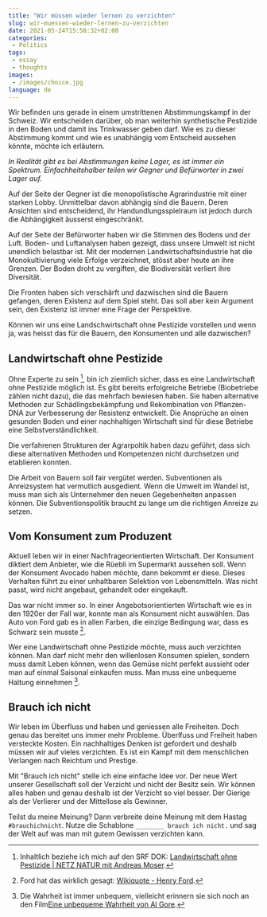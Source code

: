 ```yaml
---
title: "Wir müssen wieder lernen zu verzichten"
slug: wir-muessen-wieder-lernen-zu-verzichten
date: 2021-05-24T15:58:32+02:00
categories:
 - Politics
tags:
 - essay
 - thoughts
images:
 - /images/choice.jpg
language: de
---
```


Wir befinden uns gerade in einem umstrittenen Abstimmungskampf in der Schweiz. Wir entscheiden darüber, ob man weiterhin synthetische Pestizide in den Boden und damit ins Trinkwasser geben darf. Wie es zu dieser Abstimmung kommt und wie es unabhängig vom Entscheid aussehen könnte, möchte ich erläutern.

<!--more-->

*In Realität gibt es bei Abstimmungen keine Lager, es ist immer ein Spektrum. Einfachheitshalber teilen wir Gegner und Befürworter in zwei Lager auf.*

Auf der Seite der Gegner  ist die monopolistische Agrarindustrie mit einer starken Lobby. Unmittelbar davon abhängig sind die Bauern. Deren Ansichten sind entscheidend, ihr Handundlungsspielraum ist jedoch durch die Abhängigkeit äusserst eingeschränkt.

Auf der Seite der Befürworter haben wir die Stimmen des Bodens und der Luft. Boden- und Luftanalysen haben gezeigt, dass unsere Umwelt ist nicht unendlich belastbar ist. Mit der modernen Landwirtschaftsindustrie hat die Monokultivierung viele Erfolge verzeichnet, stösst aber heute an ihre Grenzen. Der Boden droht zu vergiften, die Biodiversität verliert ihre Diversität.

Die Fronten haben sich verschärft und dazwischen sind die Bauern gefangen, deren Existenz auf dem Spiel steht. Das soll aber kein Argument sein, den Existenz ist immer eine Frage der Perspektive.

Können wir uns eine Landschwirtschaft ohne Pestizide vorstellen und wenn ja, was heisst das für die Bauern, den Konsumenten und alle dazwischen?

## Landwirtschaft ohne Pestizide

Ohne Experte zu sein [^1], bin ich ziemlich sicher, dass es eine Landwirtschaft ohne Pestizide möglich ist. Es gibt bereits erfolgreiche Betriebe (Biobetriebe zählen nicht dazu), die das mehrfach bewiesen haben. Sie haben alternative Methoden zur Schädlingsbekämpfung und Rekombination von Pflanzen-DNA zur Verbesserung der Resistenz entwickelt. Die Ansprüche an einen gesunden Boden und einer nachhaltigen Wirtschaft sind für diese Betriebe eine Selbstverständlichkeit.

Die verfahrenen Strukturen der Agrarpoltik haben dazu geführt, dass sich diese alternativen Methoden und Kompetenzen nicht durchsetzen und etablieren konnten. 

Die Arbeit von Bauern soll fair vergütet werden. Subventionen als Anreizsystem hat vermutlich ausgedient. Wenn die Umwelt im Wandel ist, muss man sich als Unternehmer den neuen Gegebenheiten anpassen können. Die Subventionspolitik braucht zu lange um die richtigen Anreize zu setzen.

## Vom Konsument zum Produzent

Aktuell leben wir in einer Nachfrageorientierten Wirtschaft. Der Konsument diktiert dem Anbieter, wie die Rüebli im Supermarkt aussehen soll. Wenn der Konsument Avocado haben möchte, dann bekommt er diese. Dieses Verhalten führt zu einer unhaltbaren Selektion von Lebensmitteln. Was nicht passt, wird nicht angebaut, gehandelt oder eingekauft.

Das war nicht immer so. In einer Angebotsorientierten Wirtschaft wie es in den 1920er der Fall war, konnte man als Konsument nicht auswählen. Das Auto von Ford gab es in allen Farben, die einzige Bedingung war, dass es Schwarz sein musste [^2].

Wer eine Landwirtschaft ohne Pestizide möchte, muss auch verzichten können. Man darf nicht mehr den willenlosen Konsumen spielen, sondern muss damit Leben können, wenn das Gemüse nicht perfekt aussieht oder man auf einmal Saisonal einkaufen muss. Man muss eine unbequeme Haltung einnehmen [^3].

## Brauch ich nicht

Wir leben im Überfluss und haben und geniessen alle Freiheiten. Doch genau das bereitet uns immer mehr Probleme. Überlfuss und Freiheit haben versteckte Kosten. Ein nachhaltiges Denken ist gefordert und deshalb müssen wir auf vieles verzichten. Es ist ein Kampf mit dem menschlichen Verlangen nach Reichtum und Prestige.

Mit "Brauch ich nicht" stelle ich eine einfache Idee vor. Der neue Wert unserer Gesellschaft soll der Verzicht und nicht der Besitz sein. Wir können alles haben und genau deshalb ist der Verzicht so viel besser. Der Gierige als der Verlierer und der Mittellose als Gewinner.

Teilst du meine Meinung? Dann verbreite deine Meinung mit dem Hastag `#brauchichnicht`. Nutze die Schablone `________ brauch ich nicht.` und sag der Welt auf was man mit gutem Gewissen verzichten kann.

[^1]: Inhaltlich beziehe ich mich auf den SRF DOK: [Landwirtschaft ohne Pestizide | NETZ NATUR mit Andreas Moser](https://www.youtube.com/watch?v=BTEIlXGon1A).
[^2]: Ford hat das wirklich gesagt: [Wikiquote - Henry Ford](https://en.wikiquote.org/wiki/Henry_Ford).
[^3]: Die Wahrheit ist immer unbequem, vielleicht erinnern sie sich noch an den Film[Eine unbequeme Wahrheit von Al Gore](https://de.wikipedia.org/wiki/Eine_unbequeme_Wahrheit).
